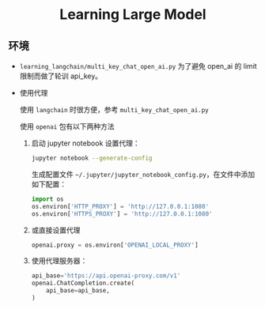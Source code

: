 # <center>Learning Large Model</center>

## 环境

* `learning_langchain/multi_key_chat_open_ai.py` 为了避免 open_ai 的 limit 限制而做了轮训 api_key。


* 使用代理

    使用 `langchain` 时很方便，参考 `multi_key_chat_open_ai.py`
    
    使用 `openai` 包有以下两种方法

    1. 启动 jupyter notebook 设置代理：
        ```bash
        jupyter notebook --generate-config
        ```
        生成配置文件 `~/.jupyter/jupyter_notebook_config.py`，在文件中添加如下配置：
        ```python
        import os
        os.environ['HTTP_PROXY'] = 'http://127.0.0.1:1080'
        os.environ['HTTPS_PROXY'] = 'http://127.0.0.1:1080'
        ```

    2. 或直接设置代理
        ```python
        openai.proxy = os.environ['OPENAI_LOCAL_PROXY']
        ```

    3. 使用代理服务器：
        ```python
        api_base='https://api.openai-proxy.com/v1'
        openai.ChatCompletion.create(
            api_base=api_base,
        )
        ```
